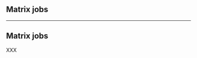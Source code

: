 <!-- .slide: id="gitlab_matrix_jobs" class="vertical-center" -->

<i class="fa-duotone fa-database fa-8x fa-duotone-colors" style="float: right; color: grey;"></i>

## Matrix jobs

---

## Matrix jobs

XXX
